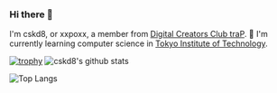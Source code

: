 ### Hi there 👋

I'm cskd8, or xxpoxx, a member from [Digital Creators Club traP](https://trap.jp).
🌱 I'm currently learning computer science in [Tokyo Institute of Technology](https://educ.titech.ac.jp/cs/eng/).

[![trophy](https://github-profile-trophy.vercel.app/?username=cskd8&theme=onedark)](https://github.com/ryo-ma/github-profile-trophy)
![cskd8's github stats](https://github-readme-stats.vercel.app/api?username=cskd8&show_icons=true&count_private=true&line_height=40&theme=radical)

![Top Langs](https://github-readme-stats.vercel.app/api/top-langs/?username=cskd8&hide=html,C,Makefile,TSQL&layout=compact&theme=radical)

<!--
**cskd8/cskd8** is a ✨ _special_ ✨ repository because its `README.md` (this file) appears on your GitHub profile.

Here are some ideas to get you started:

- 🔭 I’m currently working on ...
- 🌱 I’m currently learning ...
- 👯 I’m looking to collaborate on ...
- 🤔 I’m looking for help with ...
- 💬 Ask me about ...
- 📫 How to reach me: ...
- 😄 Pronouns: ...
- ⚡ Fun fact: ...
-->
